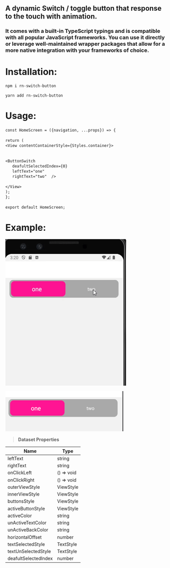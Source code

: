 ## A dynamic Switch / toggle button that response to the touch with animation.

### It comes with a built-in TypeScript typings and is compatible with all popular JavaScript frameworks. You can use it directly or leverage well-maintained wrapper packages that allow for a more native integration with your frameworks of choice.

# Installation:

```
npm i rn-switch-button

```

```
yarn add rn-switch-button

```

# Usage:

```
const HomeScreen = ({navigation, ...props}) => {

return (
<View contentContainerStyle={Styles.container}>


<ButtonSwitch
   deafultSelectedIndex={0}
   leftText="one"
   rightText="two"  />

</View>
);
};

export default HomeScreen;
```

# Example:

![ ](./assets/videos/video.gif)

![ ](./assets/images/image.png)

> **Dataset Properties**

| Name                 | Type       |
| -------------------- | ---------- |
| leftText             | string     |
| rightText            | string     |
| onClickLeft          | () => void |
| onClickRight         | () => void |
| outerViewStyle       | ViewStyle  |
| innerViewStyle       | ViewStyle  |
| buttonsStyle         | ViewStyle  |
| activeButtonStyle    | ViewStyle  |
| activeColor          | string     |
| unActiveTextColor    | string     |
| unActiveBackColor    | string     |
| horizontalOffset     | number     |
| textSelectedStyle    | TextStyle  |
| textUnSelectedStyle  | TextStyle  |
| deafultSelectedIndex | number     |
